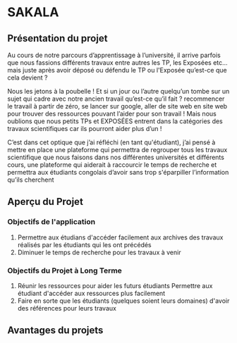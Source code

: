 # SAKALA

## Présentation du projet

Au cours de notre parcours d’apprentissage à l’université, 
il arrive parfois que nous fassions différents travaux entre autres les TP, 
les Exposées etc… mais juste après avoir déposé ou défendu le TP ou l'Exposée qu’est-ce que cela devient ?

Nous les jetons à la poubelle !
Et si un jour ou l’autre quelqu’un tombe sur un sujet qui cadre avec notre ancien travail qu’est-ce qu’il fait ? 
recommencer le travail à partir de zéro, se lancer sur google, 
aller de site web en site web pour trouver des ressources pouvant l’aider pour son travail !
Mais nous oublions que nous petits TPs et EXPOSÉES entrent dans la catégories des travaux scientifiques car ils pourront aider plus d’un !

C’est dans cet optique que j’ai réfléchi (en tant qu'étudiant),
j’ai pensé à mettre en place une plateforme qui permettra de regrouper tous les travaux scientifique que nous faisons dans nos différentes universités et différents cours, 
une plateforme qui aiderait à raccourcir le temps de recherche et permettra aux étudiants congolais d’avoir sans trop s'éparpiller l’information qu’ils cherchent

## Aperçu du Projet

### Objectifs de l'application
<ol>
    <li>Permettre aux étudians d'accéder facilement aux archives des travaux réalisés par les étudiants qui les ont précédés</li>
    <li>Diminuer le temps de recherche pour les travaux à venir</li>
</ol>


### Objectifs du Projet à Long Terme

<ol>
    <li>Réunir les ressources pour aider les futurs étudiants
Permettre aux étudiant d'accéder aux ressources plus facilement</li>
    <li>Faire en sorte que les étudiants (quelques soient leurs domaines) d'avoir des références pour leurs travaux</li>
</ol>

## Avantages du projets